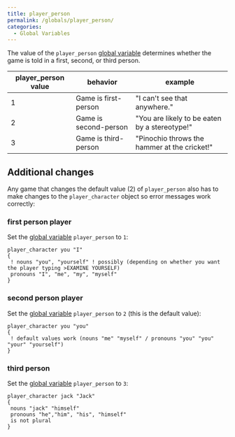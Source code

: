 ```yaml
---
title: player_person
permalink: /globals/player_person/
categories: 
  - Global Variables
---
```


The value of the `player_person` [global
variable](Variables#Global_Variables) determines whether the
game is told in a first, second, or third person.

| player_person value | behavior              | example                                       |
|----------------------|-----------------------|-----------------------------------------------|
| 1                    | Game is first-person  | "I can't see that anywhere."                  |
| 2                    | Game is second-person | "You are likely to be eaten by a stereotype!" |
| 3                    | Game is third-person  | "Pinochio throws the hammer at the cricket!"  |

## Additional changes

Any game that changes the default value (2) of `player_person` also has
to make changes to the `player_character` object so error messages work
correctly:

### first person player

Set the [global variable](Variables#Global_Variables)
`player_person` to `1`:

    player_character you "I"
    {
     ! nouns "you", "yourself" ! possibly (depending on whether you want the player typing >EXAMINE YOURSELF)
     pronouns "I", "me", "my", "myself"
    }

### second person player

Set the [global variable](Variables#Global_Variables)
`player_person` to `2` (this is the default value):

    player_character you "you"
    {
     ! default values work (nouns "me" "myself" / pronouns "you" "you" "your" "yourself")
    }

### third person

Set the [global variable](Variables#Global_Variables)
`player_person` to `3`:

    player_character jack "Jack"
    {
     nouns "jack" "himself"
     pronouns "he","him", "his", "himself"
     is not plural
    }
